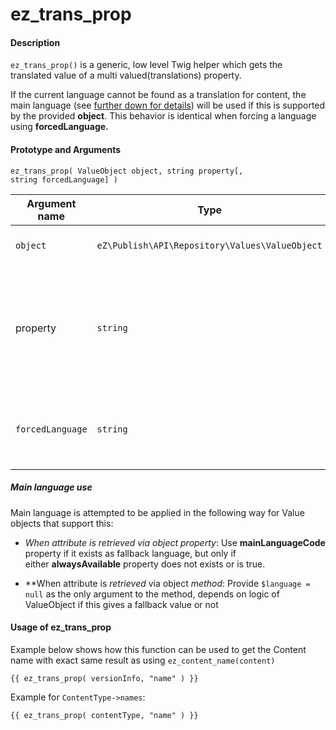 #  ez\_trans\_prop

#### Description

`ez_trans_prop()` is a generic, low level Twig helper which gets the translated value of a multi valued(translations) property.

If the current language cannot be found as a translation for content, the main language (see [further down for details](#ez_trans_prop-ez_trans_prop-Mainlanguageuse)) will be used if this is supported by the provided **object**. This behavior is identical when forcing a language using **forcedLanguage.**

#### Prototype and Arguments

`ez_trans_prop( ValueObject object, string property[, string forcedLanguage] )`

<table>
<colgroup>
<col width="33%" />
<col width="33%" />
<col width="33%" />
</colgroup>
<thead>
<tr class="header">
<th>Argument name</th>
<th>Type</th>
<th>Description</th>
</tr>
</thead>
<tbody>
<tr class="odd">
<td><code>object</code></td>
<td><code>eZ\Publish\API\Repository\Values\ValueObject</code></td>
<td>ValueObject object <strong>property</strong> belongs to.</td>
</tr>
<tr class="even">
<td>property</td>
<td><code>string</code></td>
<td>Property to get translated value from, logic is using one of the following <em>(in this order)</em>:
<ul>
<li><em>object method</em> &quot;get{<strong>property</strong>}&quot; <em><br />
</em></li>
<li><em>object property</em>  &quot;{<strong>property</strong>}s&quot;</li>
</ul></td>
</tr>
<tr class="odd">
<td><code>forcedLanguage</code></td>
<td><code>string</code></td>
<td>Optional language we want to force <em>(e.g. &quot;<code>eng-US</code>&quot;)</em>, otherwise takes prioritized languages from SiteAccess settings.</td>
</tr>
</tbody>
</table>

##### Main language use

Main language is attempted to be applied in the following way for Value objects that support this:

-   *When attribute is retrieved via object property*: Use **mainLanguageCode** property if it exists as fallback language, but only if either **alwaysAvailable** property does not exists or is true.

<!-- -->

-   **When attribute is *retrieved* via object *method*: Provide `$language = null` as the only argument to the method, depends on logic of ValueObject if this gives a fallback value or not

#### Usage of ez\_trans\_prop

Example below shows how this function can be used to get the Content name with exact same result as using `ez_content_name(content)`

```
{{ ez_trans_prop( versionInfo, "name" ) }}
```

Example for `ContentType->names`:

```
{{ ez_trans_prop( contentType, "name" ) }}
```
